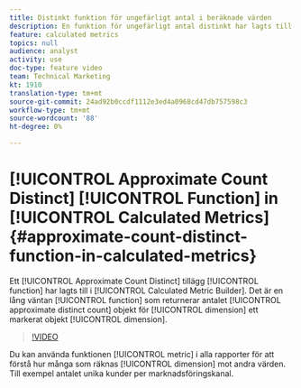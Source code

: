 ```yaml
---
title: Distinkt funktion för ungefärligt antal i beräknade värden
description: En funktion för ungefärligt antal distinkt har lagts till i verktyget för beräkning av metrisk generering. Det är en funktion som väntar länge och som returnerar det ungefärliga distinkta antalet dimensionsobjekt för en vald dimension.
feature: calculated metrics
topics: null
audience: analyst
activity: use
doc-type: feature video
team: Technical Marketing
kt: 1910
translation-type: tm+mt
source-git-commit: 24ad92b0ccdf1112e3ed4a0968cd47db757598c3
workflow-type: tm+mt
source-wordcount: '88'
ht-degree: 0%

---
```



# [!UICONTROL Approximate Count Distinct] [!UICONTROL Function] in [!UICONTROL Calculated Metrics]{#approximate-count-distinct-function-in-calculated-metrics}

Ett [!UICONTROL Approximate Count Distinct] tillägg [!UICONTROL function] har lagts till i [!UICONTROL Calculated Metric Builder]. Det är en lång väntan [!UICONTROL function] som returnerar antalet [!UICONTROL approximate distinct count] objekt för [!UICONTROL dimension] ett markerat objekt [!UICONTROL dimension].

>[!VIDEO](https://video.tv.adobe.com/v/23722/?quality=12)

Du kan använda funktionen [!UICONTROL metric] i alla rapporter för att förstå hur många som räknas [!UICONTROL dimension] mot andra värden. Till exempel antalet unika kunder per marknadsföringskanal.
